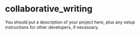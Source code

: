 # collaborative_writing

You should put a description of your project here, plus any setup instructions for other developers, if necessary.